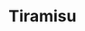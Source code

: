 ---
layout: project
order: 5
title: Tiramisu
desc: Tinder for desserts. Awarded Best App at HSHacks IV 2018 (out of 49 teams).
type: Hackathon
language: React Native
main_image_url: "/assets/images/tiramisu.png"
link: "https://github.com/oliviachang29/tiramisu"
---